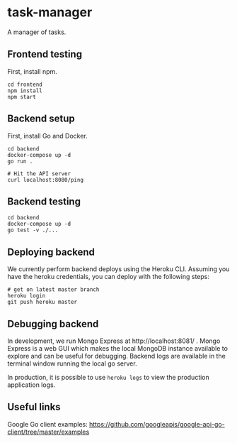 # task-manager
A manager of tasks.

## Frontend testing

First, install npm.

```
cd frontend
npm install
npm start
```

## Backend setup

First, install Go and Docker.

```
cd backend
docker-compose up -d
go run .

# Hit the API server
curl localhost:8080/ping
```

## Backend testing

```
cd backend
docker-compose up -d
go test -v ./...
```

## Deploying backend

We currently perform backend deploys using the Heroku CLI. Assuming you have the heroku credentials, you can deploy with the following steps:

```
# get on latest master branch
heroku login
git push heroku master
```

## Debugging backend

In development, we run Mongo Express at http://localhost:8081/ . Mongo Express is a web GUI which makes the local MongoDB instance available to explore and can be useful for debugging. Backend logs are available in the terminal window running the local go server.

In production, it is possible to use `heroku logs` to view the production application logs.

## Useful links

Google Go client examples: https://github.com/googleapis/google-api-go-client/tree/master/examples
